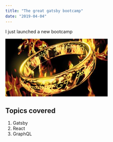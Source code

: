 ```yaml
---
title: "The great gatsby bootcamp"
date: "2019-04-04"
---
```


I just launched a new bootcamp

![Lord of The Rings](./lotr.jpg)

## Topics covered

1. Gatsby
2. React
3. GraphQL